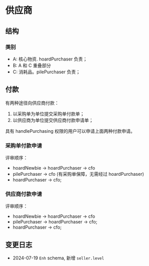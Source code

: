 # 供应商
结构
--------------------------------------------------------------------------
### 类别
- A: 核心物资. hoardPurchaser 负责；
- B: A 和 C 重叠部分
- C: 消耗品。pilePurchaser 负责；

付款
--------------------------------------------------------------------------
有两种途径向供应商付款：

1. 以采购单为单位提交采购单付款单；
2. 以供应商为单位提交供应商付款申请单；

具有 handlePurchasing 权限的用户可以申请上面两种付款申请。

### 采购单付款申请

评审顺序：

- hoardNewbie → hoardPurchaser → cfo
- pilePurchaser → cfo (有采购单保障，无需经过 hoardPurchaser)
- hoardPurchaser → cfo;

### 供应商付款申请
评审顺序：

- hoardNewbie → hoardPurchaser → cfo
- pilePurchaser → hoardPurchaser → cfo;
- hoardPurchaser → cfo;

变更日志
--------------------------------------------------------------------------
- 2024-07-19 `Enh` schema, 新增 `seller.level`
